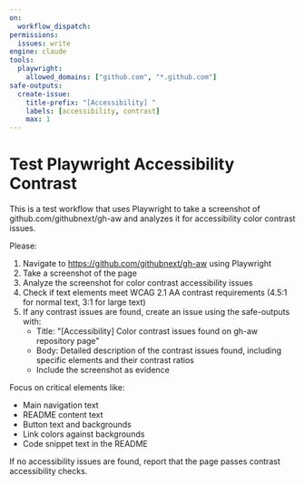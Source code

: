 ```yaml
---
on:
  workflow_dispatch:
permissions:
  issues: write
engine: claude
tools:
  playwright:
    allowed_domains: ["github.com", "*.github.com"]
safe-outputs:
  create-issue:
    title-prefix: "[Accessibility] "
    labels: [accessibility, contrast]
    max: 1
---
```


# Test Playwright Accessibility Contrast

This is a test workflow that uses Playwright to take a screenshot of github.com/githubnext/gh-aw and analyzes it for accessibility color contrast issues.

Please:
1. Navigate to https://github.com/githubnext/gh-aw using Playwright
2. Take a screenshot of the page
3. Analyze the screenshot for color contrast accessibility issues
4. Check if text elements meet WCAG 2.1 AA contrast requirements (4.5:1 for normal text, 3:1 for large text)
5. If any contrast issues are found, create an issue using the safe-outputs with:
   - Title: "[Accessibility] Color contrast issues found on gh-aw repository page"
   - Body: Detailed description of the contrast issues found, including specific elements and their contrast ratios
   - Include the screenshot as evidence

Focus on critical elements like:
- Main navigation text
- README content text
- Button text and backgrounds
- Link colors against backgrounds
- Code snippet text in the README

If no accessibility issues are found, report that the page passes contrast accessibility checks.